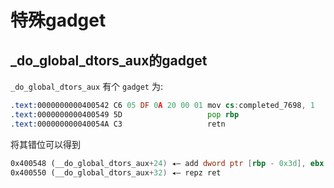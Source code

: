 # 特殊gadget

## _do_global_dtors_aux的gadget
`_do_global_dtors_aux` 有个 `gadget` 为:

```asm
.text:0000000000400542 C6 05 DF 0A 20 00 01 mov cs:completed_7698, 1
.text:0000000000400549 5D                   pop rbp
.text:000000000040054A C3                   retn
```

将其错位可以得到

```asm
0x400548 (__do_global_dtors_aux+24) ◂— add dword ptr [rbp - 0x3d], ebx
0x400550 (__do_global_dtors_aux+32) ◂— repz ret
```